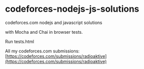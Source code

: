 # codeforces-nodejs-js-solutions

codeforces.com nodejs and javascript solutions

with Mocha and Chai in browser tests.

Run tests.html

All my codeforces.com submissions: [https://codeforces.com/submissions/radioaktive](https://codeforces.com/submissions/radioaktive)

